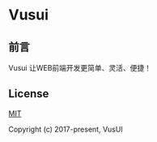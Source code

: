 # Vusui

## 前言
Vusui 让WEB前端开发更简单、灵活、便捷！

## License
[MIT](http://opensource.org/licenses/MIT)

Copyright (c) 2017-present, VusUI